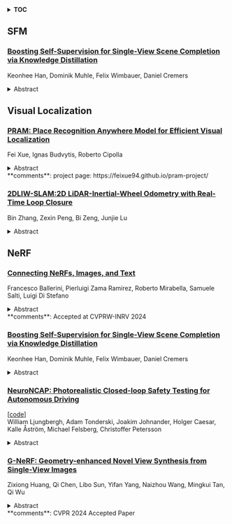 <details>
  <summary><b>TOC</b></summary>
  <ol>
    <li><a href=#sfm>SFM</a></li>
      <ul>
        <li><a href=#Boosting-Self-Supervision-for-Single-View-Scene-Completion-via-Knowledge-Distillation>Boosting Self-Supervision for Single-View Scene Completion via Knowledge Distillation</a></li>
      </ul>
    </li>
    <li><a href=#visual-localization>Visual Localization</a></li>
      <ul>
        <li><a href=#PRAM:-Place-Recognition-Anywhere-Model-for-Efficient-Visual-Localization>PRAM: Place Recognition Anywhere Model for Efficient Visual Localization</a></li>
        <li><a href=#2DLIW-SLAM:2D-LiDAR-Inertial-Wheel-Odometry-with-Real-Time-Loop-Closure>2DLIW-SLAM:2D LiDAR-Inertial-Wheel Odometry with Real-Time Loop Closure</a></li>
      </ul>
    </li>
    <li><a href=#nerf>NeRF</a></li>
      <ul>
        <li><a href=#Connecting-NeRFs,-Images,-and-Text>Connecting NeRFs, Images, and Text</a></li>
        <li><a href=#Boosting-Self-Supervision-for-Single-View-Scene-Completion-via-Knowledge-Distillation>Boosting Self-Supervision for Single-View Scene Completion via Knowledge Distillation</a></li>
        <li><a href=#NeuroNCAP:-Photorealistic-Closed-loop-Safety-Testing-for-Autonomous-Driving>NeuroNCAP: Photorealistic Closed-loop Safety Testing for Autonomous Driving</a></li>
        <li><a href=#G-NeRF:-Geometry-enhanced-Novel-View-Synthesis-from-Single-View-Images>G-NeRF: Geometry-enhanced Novel View Synthesis from Single-View Images</a></li>
      </ul>
    </li>
  </ol>
</details>

## SFM  

### [Boosting Self-Supervision for Single-View Scene Completion via Knowledge Distillation](http://arxiv.org/abs/2404.07933)  
Keonhee Han, Dominik Muhle, Felix Wimbauer, Daniel Cremers  
<details>  
  <summary>Abstract</summary>  
  <ol>  
    Inferring scene geometry from images via Structure from Motion is a long-standing and fundamental problem in computer vision. While classical approaches and, more recently, depth map predictions only focus on the visible parts of a scene, the task of scene completion aims to reason about geometry even in occluded regions. With the popularity of neural radiance fields (NeRFs), implicit representations also became popular for scene completion by predicting so-called density fields. Unlike explicit approaches. e.g. voxel-based methods, density fields also allow for accurate depth prediction and novel-view synthesis via image-based rendering. In this work, we propose to fuse the scene reconstruction from multiple images and distill this knowledge into a more accurate single-view scene reconstruction. To this end, we propose Multi-View Behind the Scenes (MVBTS) to fuse density fields from multiple posed images, trained fully self-supervised only from image data. Using knowledge distillation, we use MVBTS to train a single-view scene completion network via direct supervision called KDBTS. It achieves state-of-the-art performance on occupancy prediction, especially in occluded regions.  
  </ol>  
</details>  
  
  



## Visual Localization  

### [PRAM: Place Recognition Anywhere Model for Efficient Visual Localization](http://arxiv.org/abs/2404.07785)  
Fei Xue, Ignas Budvytis, Roberto Cipolla  
<details>  
  <summary>Abstract</summary>  
  <ol>  
    Humans localize themselves efficiently in known environments by first recognizing landmarks defined on certain objects and their spatial relationships, and then verifying the location by aligning detailed structures of recognized objects with those in the memory. Inspired by this, we propose the place recognition anywhere model (PRAM) to perform visual localization as efficiently as humans do. PRAM consists of two main components - recognition and registration. In detail, first of all, a self-supervised map-centric landmark definition strategy is adopted, making places in either indoor or outdoor scenes act as unique landmarks. Then, sparse keypoints extracted from images, are utilized as the input to a transformer-based deep neural network for landmark recognition; these keypoints enable PRAM to recognize hundreds of landmarks with high time and memory efficiency. Keypoints along with recognized landmark labels are further used for registration between query images and the 3D landmark map. Different from previous hierarchical methods, PRAM discards global and local descriptors, and reduces over 90% storage. Since PRAM utilizes recognition and landmark-wise verification to replace global reference search and exhaustive matching respectively, it runs 2.4 times faster than prior state-of-the-art approaches. Moreover, PRAM opens new directions for visual localization including multi-modality localization, map-centric feature learning, and hierarchical scene coordinate regression.  
  </ol>  
</details>  
**comments**: project page: https://feixue94.github.io/pram-project/  
  
### [2DLIW-SLAM:2D LiDAR-Inertial-Wheel Odometry with Real-Time Loop Closure](http://arxiv.org/abs/2404.07644)  
Bin Zhang, Zexin Peng, Bi Zeng, Junjie Lu  
<details>  
  <summary>Abstract</summary>  
  <ol>  
    Due to budgetary constraints, indoor navigation typically employs 2D LiDAR rather than 3D LiDAR. However, the utilization of 2D LiDAR in Simultaneous Localization And Mapping (SLAM) frequently encounters challenges related to motion degeneracy, particularly in geometrically similar environments. To address this problem, this paper proposes a robust, accurate, and multi-sensor-fused 2D LiDAR SLAM system specifically designed for indoor mobile robots. To commence, the original LiDAR data undergoes meticulous processing through point and line extraction. Leveraging the distinctive characteristics of indoor environments, line-line constraints are established to complement other sensor data effectively, thereby augmenting the overall robustness and precision of the system. Concurrently, a tightly-coupled front-end is created, integrating data from the 2D LiDAR, IMU, and wheel odometry, thus enabling real-time state estimation. Building upon this solid foundation, a novel global feature point matching-based loop closure detection algorithm is proposed. This algorithm proves highly effective in mitigating front-end accumulated errors and ultimately constructs a globally consistent map. The experimental results indicate that our system fully meets real-time requirements. When compared to Cartographer, our system not only exhibits lower trajectory errors but also demonstrates stronger robustness, particularly in degeneracy problem.  
  </ol>  
</details>  
  
  



## NeRF  

### [Connecting NeRFs, Images, and Text](http://arxiv.org/abs/2404.07993)  
Francesco Ballerini, Pierluigi Zama Ramirez, Roberto Mirabella, Samuele Salti, Luigi Di Stefano  
<details>  
  <summary>Abstract</summary>  
  <ol>  
    Neural Radiance Fields (NeRFs) have emerged as a standard framework for representing 3D scenes and objects, introducing a novel data type for information exchange and storage. Concurrently, significant progress has been made in multimodal representation learning for text and image data. This paper explores a novel research direction that aims to connect the NeRF modality with other modalities, similar to established methodologies for images and text. To this end, we propose a simple framework that exploits pre-trained models for NeRF representations alongside multimodal models for text and image processing. Our framework learns a bidirectional mapping between NeRF embeddings and those obtained from corresponding images and text. This mapping unlocks several novel and useful applications, including NeRF zero-shot classification and NeRF retrieval from images or text.  
  </ol>  
</details>  
**comments**: Accepted at CVPRW-INRV 2024  
  
### [Boosting Self-Supervision for Single-View Scene Completion via Knowledge Distillation](http://arxiv.org/abs/2404.07933)  
Keonhee Han, Dominik Muhle, Felix Wimbauer, Daniel Cremers  
<details>  
  <summary>Abstract</summary>  
  <ol>  
    Inferring scene geometry from images via Structure from Motion is a long-standing and fundamental problem in computer vision. While classical approaches and, more recently, depth map predictions only focus on the visible parts of a scene, the task of scene completion aims to reason about geometry even in occluded regions. With the popularity of neural radiance fields (NeRFs), implicit representations also became popular for scene completion by predicting so-called density fields. Unlike explicit approaches. e.g. voxel-based methods, density fields also allow for accurate depth prediction and novel-view synthesis via image-based rendering. In this work, we propose to fuse the scene reconstruction from multiple images and distill this knowledge into a more accurate single-view scene reconstruction. To this end, we propose Multi-View Behind the Scenes (MVBTS) to fuse density fields from multiple posed images, trained fully self-supervised only from image data. Using knowledge distillation, we use MVBTS to train a single-view scene completion network via direct supervision called KDBTS. It achieves state-of-the-art performance on occupancy prediction, especially in occluded regions.  
  </ol>  
</details>  
  
### [NeuroNCAP: Photorealistic Closed-loop Safety Testing for Autonomous Driving](http://arxiv.org/abs/2404.07762)  
[[code](https://github.com/wljungbergh/neuroncap)]  
William Ljungbergh, Adam Tonderski, Joakim Johnander, Holger Caesar, Kalle Åström, Michael Felsberg, Christoffer Petersson  
<details>  
  <summary>Abstract</summary>  
  <ol>  
    We present a versatile NeRF-based simulator for testing autonomous driving (AD) software systems, designed with a focus on sensor-realistic closed-loop evaluation and the creation of safety-critical scenarios. The simulator learns from sequences of real-world driving sensor data and enables reconfigurations and renderings of new, unseen scenarios. In this work, we use our simulator to test the responses of AD models to safety-critical scenarios inspired by the European New Car Assessment Programme (Euro NCAP). Our evaluation reveals that, while state-of-the-art end-to-end planners excel in nominal driving scenarios in an open-loop setting, they exhibit critical flaws when navigating our safety-critical scenarios in a closed-loop setting. This highlights the need for advancements in the safety and real-world usability of end-to-end planners. By publicly releasing our simulator and scenarios as an easy-to-run evaluation suite, we invite the research community to explore, refine, and validate their AD models in controlled, yet highly configurable and challenging sensor-realistic environments. Code and instructions can be found at https://github.com/wljungbergh/NeuroNCAP  
  </ol>  
</details>  
  
### [G-NeRF: Geometry-enhanced Novel View Synthesis from Single-View Images](http://arxiv.org/abs/2404.07474)  
Zixiong Huang, Qi Chen, Libo Sun, Yifan Yang, Naizhou Wang, Mingkui Tan, Qi Wu  
<details>  
  <summary>Abstract</summary>  
  <ol>  
    Novel view synthesis aims to generate new view images of a given view image collection. Recent attempts address this problem relying on 3D geometry priors (e.g., shapes, sizes, and positions) learned from multi-view images. However, such methods encounter the following limitations: 1) they require a set of multi-view images as training data for a specific scene (e.g., face, car or chair), which is often unavailable in many real-world scenarios; 2) they fail to extract the geometry priors from single-view images due to the lack of multi-view supervision. In this paper, we propose a Geometry-enhanced NeRF (G-NeRF), which seeks to enhance the geometry priors by a geometry-guided multi-view synthesis approach, followed by a depth-aware training. In the synthesis process, inspired that existing 3D GAN models can unconditionally synthesize high-fidelity multi-view images, we seek to adopt off-the-shelf 3D GAN models, such as EG3D, as a free source to provide geometry priors through synthesizing multi-view data. Simultaneously, to further improve the geometry quality of the synthetic data, we introduce a truncation method to effectively sample latent codes within 3D GAN models. To tackle the absence of multi-view supervision for single-view images, we design the depth-aware training approach, incorporating a depth-aware discriminator to guide geometry priors through depth maps. Experiments demonstrate the effectiveness of our method in terms of both qualitative and quantitative results.  
  </ol>  
</details>  
**comments**: CVPR 2024 Accepted Paper  
  
  



